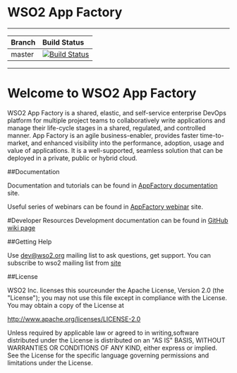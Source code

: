 WSO2 App Factory
===============

---

| Branch | Build Status |
| :------------ |:-------------
| master | [![Build Status](https://wso2.org/jenkins/job/product-af/badge/icon)](https://wso2.org/jenkins/job/product-af) |


---


Welcome to WSO2 App Factory
===========================

WSO2 App Factory is a shared, elastic, and self-service enterprise DevOps platform for multiple project teams to
collaboratively write applications and manage their life-cycle stages in a shared, regulated, and controlled manner. 
App Factory is an agile business-enabler, provides faster time-to-market, and enhanced visibility into the performance,
adoption, usage and value of applications. It is a well-supported, seamless solution that can be deployed in a private, 
public or hybrid cloud.

##Documentation

Documentation and tutorials can be found in [AppFactory documentation](https://docs.wso2.com/display/AF210/WSO2+App+Factory+Documentation) site.

Useful series of webinars can be found in [AppFactory webinar](http://wso2.com/landing/app-factory-webinar-series/) site.

#Developer Resources
Development documentation can be found in [GitHub wiki page](https://github.com/wso2/product-af/wiki)

##Getting Help

Use dev@wso2.org mailing list to ask questions, get support. You can subscribe to wso2 mailing list from [site ](http://wso2.com/mail/)

##License

WSO2 Inc. licenses this sourceunder the Apache License,
Version 2.0 (the "License"); you may not use this file except
in compliance with the License. You may obtain a copy of the License at

http://www.apache.org/licenses/LICENSE-2.0

Unless required by applicable law or agreed to in writing,software distributed under the License is distributed on an "AS IS" BASIS, WITHOUT WARRANTIES OR CONDITIONS OF ANY KIND, either express or implied.  See the License for the
specific language governing permissions and limitations under the License.
